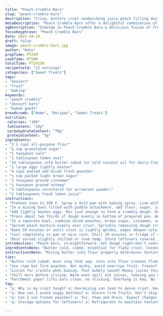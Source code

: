```yaml
---
title: "Peach Crumble Bars"
slug: "peach-crumble-bars"
description: "Crisp, buttery crust sandwiching juicy peach filling dusted with cinnamon and nutmeg. A crumbly topping scattered unevenly for rustic look and texture. Fresh peaches coated in brown sugar and cornstarch hold firm when baked, bubbling with aroma. Manipulate dough gently to keep tender bites; overmix and it stiffens. Watch crust color, golden edges mean done. Sub butter with cold coconut oil for dairy-free. Swap lemon zest for orange if you prefer a sweeter tang. Cornstarch can be replaced with arrowroot for cleaner thickening. Using parchment ensures bars lift out clean. Chill bars briefly; slicing warm will crumble. Essential balance between tartness of lemon juice and sweetness from sugars."
metaDescription: "Peach Crumble Bars offer a delightful combination of juicy peaches and a crisp, buttery crust. Perfect for summer gatherings."
ogDescription: "Indulge in Peach Crumble Bars—a delicious fusion of fresh peaches nestled in a buttery crust for a sweet treat."
focusKeyphrase: "Peach Crumble Bars"
date: 2025-10-29
draft: false
image: peach-crumble-bars.jpg
author: "Kate"
prepTime: PT25M
cookTime: PT50M
totalTime: PT1H15M
recipeYield: "12 servings"
categories: ["Sweet Treats"]
tags:
- "dessert"
- "fruit"
- "baking"
keywords:
- "peach crumble"
- "dessert bars"
- "baked goods"
breadcrumb: ["Home", "Recipes", "Sweet Treats"]
nutrition: 
 calories: "390"
 fatContent: "10g"
 carbohydrateContent: "70g"
 proteinContent: "5g"
ingredients:
- "2 ½ cups all-purpose flour"
- "¾ cup granulated sugar"
- "½ teaspoon salt"
- "1 tablespoon lemon zest"
- "16 tablespoons cold butter cubed (or cold coconut oil for dairy-free)"
- "2 large eggs lightly beaten"
- "4 cups peeled and diced fresh peaches"
- "⅔ cup packed light brown sugar"
- "1 teaspoon ground cinnamon"
- "½ teaspoon ground nutmeg"
- "3 tablespoons cornstarch (or arrowroot powder)"
- "2 tablespoons fresh lemon juice"
instructions:
- "Preheat oven to 350 F. Spray a 9×13 pan with baking spray. Line with parchment leaving overhang for easy removal. Set aside."
- "In a mixing bowl fitted with paddle attachment, add flour, sugar, salt, lemon zest, and cubed cold butter. Mix medium low until butter pieces resemble peas and dough holds loosely. Avoid overmixing or dough becomes tough."
- "Add lightly beaten eggs. Mix just enough to form a crumbly dough. Dough should clump but still have crumbly bits—wet but not sticky."
- "Press about two thirds of dough evenly in bottom of prepared pan. Wet fingertips with cool water to prevent sticking and to get smooth even crust layer."
- "In a separate bowl, combine diced peaches, brown sugar, cinnamon, nutmeg, cornstarch, and lemon juice. Stir gently till peaches are well coated but not crushed. The sugar mix should coat each peach chunk lightly but thoroughly."
- "Spread peach mixture evenly over crust. Sprinkle remaining dough crumbs across top. Don’t cover fully; patches of peach should peek through for steam and caramelization."
- "Bake 50 minutes or until crust is lightly golden, edges deepen color, and filling bubbles hot and thick. Listen for crackle of juicy steam escaping."
- "Cool completely in pan on wire rack. Chill 30 minutes in fridge if cutting too soon to prevent crumble. Use parchment overhang to lift bars cleanly out. Slice with serrated knife for even cuts—pressing downward avoids squash."
- "Best served slightly chilled or room temp. Store leftovers covered in refrigerator to maintain texture. Can be rewarmed quickly but do not overheat or crust gets soggy."
introduction: "Peach bars, straightforward. Get dough right—don't overwork or you end up with brick crust. Butter needs to stay cold, or the fat melts into flour too early; that changes texture, makes it tough. Toss fresh peaches with sugar and spices but handle gently—peach chunks mean texture, not mush. Cornstarch or arrowroot thickens juices so bars don’t run, thick enough to hold but juicy. Parchment paper crucial. You want to lift bars cleanly. That's a game changer when slicing neat squares without collapsing edges. Let bars cool—warm inside spills and makes crumbly mess. Chill briefly if impatient. These bars pack flavor, cinnamon and nutmeg adding warmth; lemon juice and zest brighten. Close attention to crust color signals doneness more than timer. Golden but not too dark. And edges? Crisp but tender."
ingredientsNote: "Butter cold, cubed, essential for flaky crust. Coconut oil works for non-dairy but changes flavor subtly; expect slightly different texture—firmer when chilled. Lemon zest can be swapped out for orange zest for softer citrus notes. Cornstarch thickens juices without separating like flour can sometimes do; arrowroot powder is a good alternative and adds glossiness to filling. Use ripe but firm peaches to avoid overly watery filling. Fresh fruit always better, but frozen can work—thawed and well drained, but expect softer texture. Brown sugar adds moisture and depth; granulated sugar for balanced sweetness and structure. Eggs bind crumbly dough, but beating lightly avoids gluey tough layers. Parchment overhang helps avoid sticking and eases lifting bars intact. Don't skip spritzing pan; it prevents stubborn adhesion. Wet fingertips is chef’s trick pressing dough for clean crust without gummy fingers or uneven bottom."
instructionsNote: "Mixing butter into flour properly determines texture. Large pea-sized butter bits in dough give pockets of flakiness after baking. Too small pieces? Dense crust. Press crust firmly but gently into pan so dough layer is compact and even; wet fingers stop dough from sticking and keep crust tidy. Toss peach filling gently; don’t mash fruit. You want fruit chunks, not puree. Spices and sugar coat peaches making caramelized bubbly filling when baked. Crumble leftover dough over peaches leaving some fruit exposed helps steam escape and crust edges brown unevenly. Crust color is your doneness guide—golden edges, top dries a bit around exposed fruit. Over brown means dryness, under browned is doughy. Let bars cool fully to firm up juices then slice with serrated knife. Rushing cutting warm bars risks fall-apart mess. Parchment lifts bars cleanly; no scraping stuck edges or breaking crust. Store refrigerated to hold shape; a quick warm-up in microwave or oven revives texture but avoid overheating or crust loses crispness. Small adjustments to baking time based on oven variability; visual cues take priority over timer. Keep backup frozen dough or peach filling for quick mid-week assembly."
tips:
- "Butter cold cubed, must stay that way. Cuts into flour creates flakes. Mix too long, tough outcome. Keep cold, avoid melt. Ensure even texture."
- "Use ripe but firm peaches. Not mushy, avoid overripe fruit. Frozen? Drain well and expect softer bars. Fresh enhances flavor, texture holds better."
- "Listen for crackle when baking. That bubbly sound? Means juices thickening. Visual cues matter. Look for golden crust edges. Cut too soon? Crumble mess."
- "Chill bars before slicing. Warm ones spill out juices, leaving you with an unmanageable treat. Use serrated knife. Downward pressure saves the edges."
- "Parchment paper lifts bars clean, no sticking. Overhang is key. No fighting with your pan. Spritzing helps prevent adhesion, simplicity in cleanup."
faq:
- "q: Why is my crust tough? a: Overmixing can lead to dense crust. Keep butter cold. Mix until just crumbly. Golden edges mean done. Crust needs tender touch."
- "q: How can I avoid soggy bottoms? a: Ensure firm fruits. Don’t skip the chilling step before cutting. Cool in pan, refrigerator helps firm juices."
- "q: Can I use frozen peaches? a: Yes, thaw and drain. Expect changes in texture. Fresh preferred. Ripe peaches have better flavor and hold shape."
- "q: Storage options for leftovers? a: Refrigerate to maintain texture. Reheat quickly but avoid sogginess—tap oven for crispness. Cold bars still yummy."

---
```

